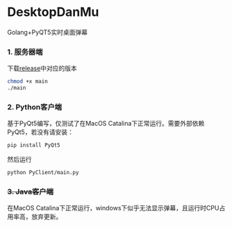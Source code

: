 # DesktopDanMu
Golang+PyQT5实时桌面弹幕  

### 1. 服务器端  
下载[release](https://github.com/SaltyFishQF/DesktopDanMu/releases/)中对应的版本
```bash
chmod +x main
./main
```

### 2. Python客户端  
基于PyQt5编写，仅测试了在MacOS Catalina下正常运行。需要外部依赖PyQt5，若没有请安装：
```bash
pip install PyQt5
```  

然后运行
```bash
python PyClient/main.py
```

### ~~3. Java客户端~~  
在MacOS Catalina下正常运行，windows下似乎无法显示弹幕，且运行时CPU占用率高，放弃更新。
